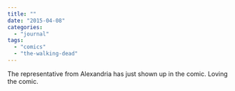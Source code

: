 ```yaml
---
title: ""
date: "2015-04-08"
categories: 
  - "journal"
tags: 
  - "comics"
  - "the-walking-dead"
---
```


The representative from Alexandria has just shown up in the comic. Loving the comic.
